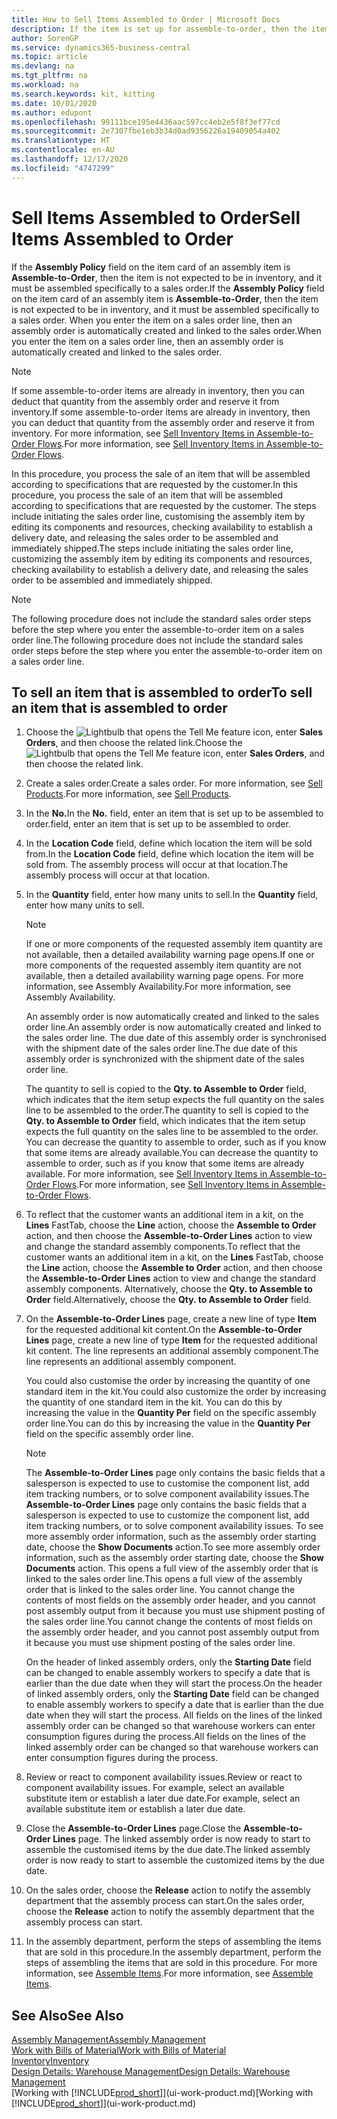 ```yaml
---
title: How to Sell Items Assembled to Order | Microsoft Docs
description: If the item is set up for assemble-to-order, then the item is not expected to be in inventory, and it must be assembled specifically to a sales order. When you enter the item on a sales order line, then an assembly order is automatically created and linked to the sales order.
author: SorenGP
ms.service: dynamics365-business-central
ms.topic: article
ms.devlang: na
ms.tgt_pltfrm: na
ms.workload: na
ms.search.keywords: kit, kitting
ms.date: 10/01/2020
ms.author: edupont
ms.openlocfilehash: 99111bce195e4436aac597cc4eb2e5f8f3ef77cd
ms.sourcegitcommit: 2e7307fbe1eb3b34d0ad9356226a19409054a402
ms.translationtype: HT
ms.contentlocale: en-AU
ms.lasthandoff: 12/17/2020
ms.locfileid: "4747299"
---
```

# <a name="sell-items-assembled-to-order"></a><span data-ttu-id="9aaae-104">Sell Items Assembled to Order</span><span class="sxs-lookup"><span data-stu-id="9aaae-104">Sell Items Assembled to Order</span></span>
<span data-ttu-id="9aaae-105">If the **Assembly Policy** field on the item card of an assembly item is **Assemble-to-Order**, then the item is not expected to be in inventory, and it must be assembled specifically to a sales order.</span><span class="sxs-lookup"><span data-stu-id="9aaae-105">If the **Assembly Policy** field on the item card of an assembly item is **Assemble-to-Order**, then the item is not expected to be in inventory, and it must be assembled specifically to a sales order.</span></span> <span data-ttu-id="9aaae-106">When you enter the item on a sales order line, then an assembly order is automatically created and linked to the sales order.</span><span class="sxs-lookup"><span data-stu-id="9aaae-106">When you enter the item on a sales order line, then an assembly order is automatically created and linked to the sales order.</span></span>  

> [!NOTE]  
>  <span data-ttu-id="9aaae-107">If some assemble-to-order items are already in inventory, then you can deduct that quantity from the assembly order and reserve it from inventory.</span><span class="sxs-lookup"><span data-stu-id="9aaae-107">If some assemble-to-order items are already in inventory, then you can deduct that quantity from the assembly order and reserve it from inventory.</span></span> <span data-ttu-id="9aaae-108">For more information, see [Sell Inventory Items in Assemble-to-Order Flows](assembly-how-to-sell-assemble-to-order-items-and-inventory-items-together.md).</span><span class="sxs-lookup"><span data-stu-id="9aaae-108">For more information, see [Sell Inventory Items in Assemble-to-Order Flows](assembly-how-to-sell-assemble-to-order-items-and-inventory-items-together.md).</span></span>  

<span data-ttu-id="9aaae-109">In this procedure, you process the sale of an item that will be assembled according to specifications that are requested by the customer.</span><span class="sxs-lookup"><span data-stu-id="9aaae-109">In this procedure, you process the sale of an item that will be assembled according to specifications that are requested by the customer.</span></span> <span data-ttu-id="9aaae-110">The steps include initiating the sales order line, customising the assembly item by editing its components and resources, checking availability to establish a delivery date, and releasing the sales order to be assembled and immediately shipped.</span><span class="sxs-lookup"><span data-stu-id="9aaae-110">The steps include initiating the sales order line, customizing the assembly item by editing its components and resources, checking availability to establish a delivery date, and releasing the sales order to be assembled and immediately shipped.</span></span>  

> [!NOTE]  
>  <span data-ttu-id="9aaae-111">The following procedure does not include the standard sales order steps before the step where you enter the assemble-to-order item on a sales order line.</span><span class="sxs-lookup"><span data-stu-id="9aaae-111">The following procedure does not include the standard sales order steps before the step where you enter the assemble-to-order item on a sales order line.</span></span>  

## <a name="to-sell-an-item-that-is-assembled-to-order"></a><span data-ttu-id="9aaae-112">To sell an item that is assembled to order</span><span class="sxs-lookup"><span data-stu-id="9aaae-112">To sell an item that is assembled to order</span></span>  
1.  <span data-ttu-id="9aaae-113">Choose the ![Lightbulb that opens the Tell Me feature](media/ui-search/search_small.png "Tell me what you want to do") icon, enter **Sales Orders**, and then choose the related link.</span><span class="sxs-lookup"><span data-stu-id="9aaae-113">Choose the ![Lightbulb that opens the Tell Me feature](media/ui-search/search_small.png "Tell me what you want to do") icon, enter **Sales Orders**, and then choose the related link.</span></span>  
2.  <span data-ttu-id="9aaae-114">Create a sales order.</span><span class="sxs-lookup"><span data-stu-id="9aaae-114">Create a sales order.</span></span> <span data-ttu-id="9aaae-115">For more information, see [Sell Products](sales-how-sell-products.md).</span><span class="sxs-lookup"><span data-stu-id="9aaae-115">For more information, see [Sell Products](sales-how-sell-products.md).</span></span>  
3.  <span data-ttu-id="9aaae-116">In the **No.**</span><span class="sxs-lookup"><span data-stu-id="9aaae-116">In the **No.**</span></span> <span data-ttu-id="9aaae-117">field, enter an item that is set up to be assembled to order.</span><span class="sxs-lookup"><span data-stu-id="9aaae-117">field, enter an item that is set up to be assembled to order.</span></span>  
4.  <span data-ttu-id="9aaae-118">In the **Location Code** field, define which location the item will be sold from.</span><span class="sxs-lookup"><span data-stu-id="9aaae-118">In the **Location Code** field, define which location the item will be sold from.</span></span> <span data-ttu-id="9aaae-119">The assembly process will occur at that location.</span><span class="sxs-lookup"><span data-stu-id="9aaae-119">The assembly process will occur at that location.</span></span>  
5.  <span data-ttu-id="9aaae-120">In the **Quantity** field, enter how many units to sell.</span><span class="sxs-lookup"><span data-stu-id="9aaae-120">In the **Quantity** field, enter how many units to sell.</span></span>  

    > [!NOTE]  
    >  <span data-ttu-id="9aaae-121">If one or more components of the requested assembly item quantity are not available, then a detailed availability warning page opens.</span><span class="sxs-lookup"><span data-stu-id="9aaae-121">If one or more components of the requested assembly item quantity are not available, then a detailed availability warning page opens.</span></span> <span data-ttu-id="9aaae-122">For more information, see Assembly Availability.</span><span class="sxs-lookup"><span data-stu-id="9aaae-122">For more information, see Assembly Availability.</span></span>  

    <span data-ttu-id="9aaae-123">An assembly order is now automatically created and linked to the sales order line.</span><span class="sxs-lookup"><span data-stu-id="9aaae-123">An assembly order is now automatically created and linked to the sales order line.</span></span> <span data-ttu-id="9aaae-124">The due date of this assembly order is synchronised with the shipment date of the sales order line.</span><span class="sxs-lookup"><span data-stu-id="9aaae-124">The due date of this assembly order is synchronized with the shipment date of the sales order line.</span></span>  

    <span data-ttu-id="9aaae-125">The quantity to sell is copied to the **Qty. to Assemble to Order** field, which indicates that the item setup expects the full quantity on the sales line to be assembled to the order.</span><span class="sxs-lookup"><span data-stu-id="9aaae-125">The quantity to sell is copied to the **Qty. to Assemble to Order** field, which indicates that the item setup expects the full quantity on the sales line to be assembled to the order.</span></span> <span data-ttu-id="9aaae-126">You can decrease the quantity to assemble to order, such as if you know that some items are already available.</span><span class="sxs-lookup"><span data-stu-id="9aaae-126">You can decrease the quantity to assemble to order, such as if you know that some items are already available.</span></span> <span data-ttu-id="9aaae-127">For more information, see [Sell Inventory Items in Assemble-to-Order Flows](assembly-how-to-sell-inventory-items-in-assemble-to-order-flows.md).</span><span class="sxs-lookup"><span data-stu-id="9aaae-127">For more information, see [Sell Inventory Items in Assemble-to-Order Flows](assembly-how-to-sell-inventory-items-in-assemble-to-order-flows.md).</span></span>  

6.  <span data-ttu-id="9aaae-128">To reflect that the customer wants an additional item in a kit, on the **Lines** FastTab, choose the **Line** action, choose the **Assemble to Order** action, and then choose the **Assemble-to-Order Lines** action to view and change the standard assembly components.</span><span class="sxs-lookup"><span data-stu-id="9aaae-128">To reflect that the customer wants an additional item in a kit, on the **Lines** FastTab, choose the **Line** action, choose the **Assemble to Order** action, and then choose the **Assemble-to-Order Lines** action to view and change the standard assembly components.</span></span> <span data-ttu-id="9aaae-129">Alternatively, choose the **Qty. to Assemble to Order** field.</span><span class="sxs-lookup"><span data-stu-id="9aaae-129">Alternatively, choose the **Qty. to Assemble to Order** field.</span></span>  
7.  <span data-ttu-id="9aaae-130">On the **Assemble-to-Order Lines** page, create a new line of type **Item** for the requested additional kit content.</span><span class="sxs-lookup"><span data-stu-id="9aaae-130">On the **Assemble-to-Order Lines** page, create a new line of type **Item** for the requested additional kit content.</span></span> <span data-ttu-id="9aaae-131">The line represents an additional assembly component.</span><span class="sxs-lookup"><span data-stu-id="9aaae-131">The line represents an additional assembly component.</span></span>  

    <span data-ttu-id="9aaae-132">You could also customise the order by increasing the quantity of one standard item in the kit.</span><span class="sxs-lookup"><span data-stu-id="9aaae-132">You could also customize the order by increasing the quantity of one standard item in the kit.</span></span> <span data-ttu-id="9aaae-133">You can do this by increasing the value in the **Quantity Per** field on the specific assembly order line.</span><span class="sxs-lookup"><span data-stu-id="9aaae-133">You can do this by increasing the value in the **Quantity Per** field on the specific assembly order line.</span></span>  

    > [!NOTE]  
    >  <span data-ttu-id="9aaae-134">The **Assemble-to-Order Lines** page only contains the basic fields that a salesperson is expected to use to customise the component list, add item tracking numbers, or to solve component availability issues.</span><span class="sxs-lookup"><span data-stu-id="9aaae-134">The **Assemble-to-Order Lines** page only contains the basic fields that a salesperson is expected to use to customize the component list, add item tracking numbers, or to solve component availability issues.</span></span> <span data-ttu-id="9aaae-135">To see more assembly order information, such as the assembly order starting date, choose the **Show Documents** action.</span><span class="sxs-lookup"><span data-stu-id="9aaae-135">To see more assembly order information, such as the assembly order starting date, choose the **Show Documents** action.</span></span> <span data-ttu-id="9aaae-136">This opens a full view of the assembly order that is linked to the sales order line.</span><span class="sxs-lookup"><span data-stu-id="9aaae-136">This opens a full view of the assembly order that is linked to the sales order line.</span></span> <span data-ttu-id="9aaae-137">You cannot change the contents of most fields on the assembly order header, and you cannot post assembly output from it because you must use shipment posting of the sales order line.</span><span class="sxs-lookup"><span data-stu-id="9aaae-137">You cannot change the contents of most fields on the assembly order header, and you cannot post assembly output from it because you must use shipment posting of the sales order line.</span></span>  
    >   
    >  <span data-ttu-id="9aaae-138">On the header of linked assembly orders, only the **Starting Date** field can be changed to enable assembly workers to specify a date that is earlier than the due date when they will start the process.</span><span class="sxs-lookup"><span data-stu-id="9aaae-138">On the header of linked assembly orders, only the **Starting Date** field can be changed to enable assembly workers to specify a date that is earlier than the due date when they will start the process.</span></span> <span data-ttu-id="9aaae-139">All fields on the lines of the linked assembly order can be changed so that warehouse workers can enter consumption figures during the process.</span><span class="sxs-lookup"><span data-stu-id="9aaae-139">All fields on the lines of the linked assembly order can be changed so that warehouse workers can enter consumption figures during the process.</span></span>  

8.  <span data-ttu-id="9aaae-140">Review or react to component availability issues.</span><span class="sxs-lookup"><span data-stu-id="9aaae-140">Review or react to component availability issues.</span></span> <span data-ttu-id="9aaae-141">For example, select an available substitute item or establish a later due date.</span><span class="sxs-lookup"><span data-stu-id="9aaae-141">For example, select an available substitute item or establish a later due date.</span></span>  
9. <span data-ttu-id="9aaae-142">Close the **Assemble-to-Order Lines** page.</span><span class="sxs-lookup"><span data-stu-id="9aaae-142">Close the **Assemble-to-Order Lines** page.</span></span> <span data-ttu-id="9aaae-143">The linked assembly order is now ready to start to assemble the customised items by the due date.</span><span class="sxs-lookup"><span data-stu-id="9aaae-143">The linked assembly order is now ready to start to assemble the customized items by the due date.</span></span>  
10. <span data-ttu-id="9aaae-144">On the sales order, choose the **Release** action to notify the assembly department that the assembly process can start.</span><span class="sxs-lookup"><span data-stu-id="9aaae-144">On the sales order, choose the **Release** action to notify the assembly department that the assembly process can start.</span></span>  
11. <span data-ttu-id="9aaae-145">In the assembly department, perform the steps of assembling the items that are sold in this procedure.</span><span class="sxs-lookup"><span data-stu-id="9aaae-145">In the assembly department, perform the steps of assembling the items that are sold in this procedure.</span></span> <span data-ttu-id="9aaae-146">For more information, see [Assemble Items](assembly-how-to-assemble-items.md).</span><span class="sxs-lookup"><span data-stu-id="9aaae-146">For more information, see [Assemble Items](assembly-how-to-assemble-items.md).</span></span>  

## <a name="see-also"></a><span data-ttu-id="9aaae-147">See Also</span><span class="sxs-lookup"><span data-stu-id="9aaae-147">See Also</span></span>  
[<span data-ttu-id="9aaae-148">Assembly Management</span><span class="sxs-lookup"><span data-stu-id="9aaae-148">Assembly Management</span></span>](assembly-assemble-items.md)  
[<span data-ttu-id="9aaae-149">Work with Bills of Material</span><span class="sxs-lookup"><span data-stu-id="9aaae-149">Work with Bills of Material</span></span>](inventory-how-work-BOMs.md)  
[<span data-ttu-id="9aaae-150">Inventory</span><span class="sxs-lookup"><span data-stu-id="9aaae-150">Inventory</span></span>](inventory-manage-inventory.md)  
[<span data-ttu-id="9aaae-151">Design Details: Warehouse Management</span><span class="sxs-lookup"><span data-stu-id="9aaae-151">Design Details: Warehouse Management</span></span>](design-details-warehouse-management.md)  
<span data-ttu-id="9aaae-152">[Working with [!INCLUDE[prod_short](includes/prod_short.md)]](ui-work-product.md)</span><span class="sxs-lookup"><span data-stu-id="9aaae-152">[Working with [!INCLUDE[prod_short](includes/prod_short.md)]](ui-work-product.md)</span></span>
